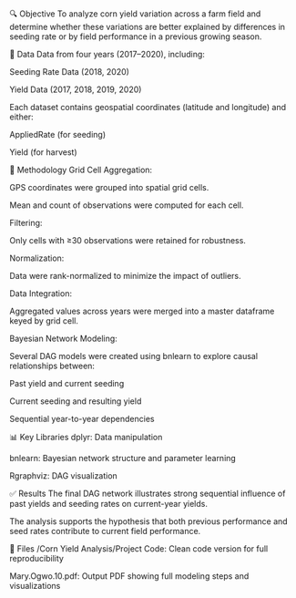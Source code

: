🔍 Objective
To analyze corn yield variation across a farm field and determine whether these variations are better explained by differences in seeding rate or by field performance in a previous growing season.

📁 Data
Data from four years (2017–2020), including:

Seeding Rate Data (2018, 2020)

Yield Data (2017, 2018, 2019, 2020)

Each dataset contains geospatial coordinates (latitude and longitude) and either:

AppliedRate (for seeding)

Yield (for harvest)

🧮 Methodology
Grid Cell Aggregation:

GPS coordinates were grouped into spatial grid cells.

Mean and count of observations were computed for each cell.

Filtering:

Only cells with ≥30 observations were retained for robustness.

Normalization:

Data were rank-normalized to minimize the impact of outliers.

Data Integration:

Aggregated values across years were merged into a master dataframe keyed by grid cell.

Bayesian Network Modeling:

Several DAG models were created using bnlearn to explore causal relationships between:

Past yield and current seeding

Current seeding and resulting yield

Sequential year-to-year dependencies

📊 Key Libraries
dplyr: Data manipulation

bnlearn: Bayesian network structure and parameter learning

Rgraphviz: DAG visualization

✅ Results
The final DAG network illustrates strong sequential influence of past yields and seeding rates on current-year yields.

The analysis supports the hypothesis that both previous performance and seed rates contribute to current field performance.

📂 Files
/Corn Yield Analysis/Project Code: Clean code version for full reproducibility

Mary.Ogwo.10.pdf: Output PDF showing full modeling steps and visualizations



